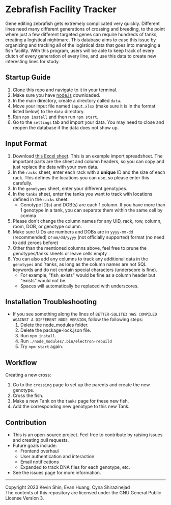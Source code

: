 # Zebrafish Facility Tracker

Gene editing zebrafish gets extremely complicated very quickly. Different lines need many different generations of crossing and breeding, to the point where just a few different targeted genes can require hundreds of tanks, creating a logistical nightmare. This database aims to ease this issue by organizing and tracking all of the logistical data that goes into managing a fish facility. With this program, users will be able to keep track of every clutch of every generation of every line, and use this data to create new interesting lines for study. 

## Startup Guide
1. [Clone](https://docs.github.com/en/repositories/creating-and-managing-repositories/cloning-a-repository) this repo and navigate to it in your terminal.
2. Make sure you have [node.js](https://nodejs.org/en/download) downloaded.
3. In the main directory, create a directory called `data`.
4. Move your input file named `input.xlsx` (make sure it is in the format listed below) to the `data` directory. 
5. Run `npm install` and then run `npm start`.
6. Go to the `settings` tab and import your data. You may need to close and reopen the database if the data does not show up. 

## Input Format
1. Download [this Excel sheet](https://docs.google.com/spreadsheets/d/1qK9Pgry0nXH4Pcq5gidWd_J7OUvx0_i_/edit?usp=sharing&ouid=104837976882916963935&rtpof=true&sd=true). This is an example import spreadsheet. The important parts are the sheet and column headers, so you can copy and just replace the data with your own data.
2. In the `racks` sheet, enter each rack with a **unique** ID and the size of each rack. This defines the locations you can use, so please enter this carefully. 
3. In the `genotypes` sheet, enter your different genotypes.
4. In the `tanks` sheet, enter the tanks you want to track with locations defined in the `racks` sheet.
    - Genotype ID(s) and DOB(s) are each 1 column. If you have more than 1 genotype in a tank, you can separate them within the same cell by comma
5. Please don't change the column names for any UID, rack, row, column, room, DOB, or genotype column.
6. Make sure UIDs are numbers and DOBs are in `yyyy-mm-dd` (recommended) or `mm/dd/yyyy` (not officially supported) format (no need to add zeroes before)
8. Other than the mentioned columns above, feel free to prune the genotypes/tanks sheets or leave cells empty
9. You can also add any columns to track any additional data in the `genotypes` and `tanks, as long as the column names are not SQL keywords and do not contain special characters (underscore is fine). 
    - For example, "fish_exists" would be fine as a column header but "exists" would not be.
    - Spaces will automatically be replaced with underscores.

## Installation Troubleshooting
- If you see something along the lines of `BETTER-SQLITE3 WAS COMPILED AGAINST A DIFFERENT NODE VERSION`, follow the following steps:
    1. Delete the node_modules folder.
    2. Delete the package-lock.json file.
    3. Run `npm install`.
    4. Run `./node_modules/.bin/electron-rebuild`
    5. Try `npm start` again. 

## Workflow
Creating a new cross: 
1. Go to the `crossing` page to set up the parents and create the new genotype.
2. Cross the fish.
3. Make a new Tank on the `tanks` page for these new fish.
4. Add the corresponding new genotype to this new Tank. 

## Contribution
- This is an open-source project. Feel free to contribute by raising issues and creating pull requests.
- Future goals include:
  - Frontend overhaul
  - User authentication and interaction
  - Email notifications
  - Expanded to track DNA files for each genotype, etc.
- See the issues page for more information.

---
Copyright 2023 Kevin Shin, Evan Huang, Cyna Shirazinejad  
The contents of this repository are licensed under the GNU General Public License Version 3.
